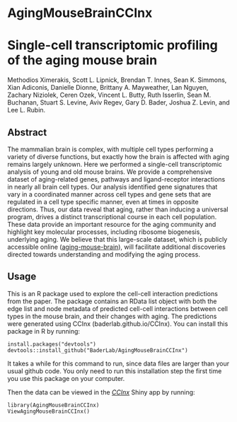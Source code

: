 # AgingMouseBrainCCInx
# Single-cell transcriptomic profiling of the aging mouse brain
Methodios Ximerakis, Scott L. Lipnick, Brendan T. Innes, Sean K. Simmons, Xian
Adiconis, Danielle Dionne, Brittany A. Mayweather, Lan Nguyen, Zachary Niziolek,
Ceren Ozek, Vincent L. Butty, Ruth Isserlin, Sean M. Buchanan, Stuart S. Levine, 
Aviv Regev, Gary D. Bader, Joshua Z. Levin, and Lee L. Rubin.
  
## Abstract
The mammalian brain is complex, with multiple cell types performing a variety of diverse
functions, but exactly how the brain is affected with aging remains largely unknown. Here
we performed a single-cell transcriptomic analysis of young and old mouse brains. We
provide a comprehensive dataset of aging-related genes, pathways and ligand-receptor
interactions in nearly all brain cell types. Our analysis identified gene signatures that vary
in a coordinated manner across cell types and gene sets that are regulated in a cell type
specific manner, even at times in opposite directions. Thus, our data reveal that aging,
rather than inducing a universal program, drives a distinct transcriptional course in each
cell population. These data provide an important resource for the aging community and
highlight key molecular processes, including ribosome biogenesis, underlying aging. We
believe that this large-scale dataset, which is publicly accessible online ([aging-mouse-brain](https://portals.broadinstitute.org/single_cell/study/aging-mouse-brain)), 
will facilitate additional discoveries directed towards understanding and modifying
the aging process.

## Usage
This is an R package used to explore the cell-cell interaction predictions from the 
paper. The package contains an RData list object with both the edge list and node 
metadata of predicted cell-cell interactions between cell types in the mouse
brain, and their changes with aging.  The predictions were generated using 
CCInx (baderlab.github.io/CCInx). You can install this package in R by running:
```{r}
install.packages("devtools")
devtools::install_github("BaderLab/AgingMouseBrainCCInx")
```
It takes a while for this command to run, since data files are larger than your usual github code. You only need to run this installation step the first time you use this package on your computer.

Then the data can be viewed in the [*CCInx*](https://baderlab.github.io/CCInx) Shiny app by running:
```{r}
library(AgingMouseBrainCCInx)
ViewAgingMouseBrainCCInx()
```
